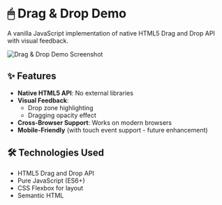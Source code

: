 # 🖱 Drag & Drop Demo

A vanilla JavaScript implementation of native HTML5 Drag and Drop API with visual feedback.

![Drag & Drop Demo Screenshot](./screenshot.png) <!-- Replace with your screenshot -->

## ✨ Features

- **Native HTML5 API**: No external libraries
- **Visual Feedback**:
  - Drop zone highlighting
  - Dragging opacity effect
- **Cross-Browser Support**: Works on modern browsers
- **Mobile-Friendly** (with touch event support - future enhancement)

## 🛠 Technologies Used

- HTML5 Drag and Drop API
- Pure JavaScript (ES6+)
- CSS Flexbox for layout
- Semantic HTML

